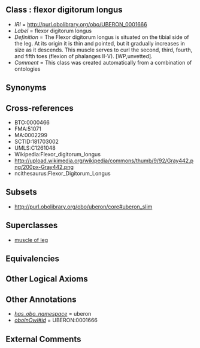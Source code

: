 
## Class : flexor digitorum longus

 * *IRI* = http://purl.obolibrary.org/obo/UBERON_0001666
 * *Label* = flexor digitorum longus
 * *Definition* = The Flexor digitorum longus is situated on the tibial side of the leg. At its origin it is thin and pointed, but it gradually increases in size as it descends. This muscle serves to curl the second, third, fourth, and fifth toes (flexion of phalanges II-V). [WP,unvetted].
 * *Comment* = This class was created automatically from a combination of ontologies

## Synonyms


## Cross-references

 * BTO:0000466
 * FMA:51071
 * MA:0002299
 * SCTID:181703002
 * UMLS:C1261048
 * Wikipedia:Flexor_digitorum_longus
 * http://upload.wikimedia.org/wikipedia/commons/thumb/9/92/Gray442.png/200px-Gray442.png
 * ncithesaurus:Flexor_Digitorum_Longus

## Subsets

 * http://purl.obolibrary.org/obo/uberon/core#uberon_slim

## Superclasses

 * [muscle of leg](../../UBERON/83/UBERON_0001383.md)

## Equivalencies


## Other Logical Axioms


## Other Annotations

 * *[has_obo_namespace](../../ce/oboInOwl#hasOBONamespace.md)* = uberon
 * *[oboInOwl#id](../../id/oboInOwl#id.md)* = UBERON:0001666

## External Comments


